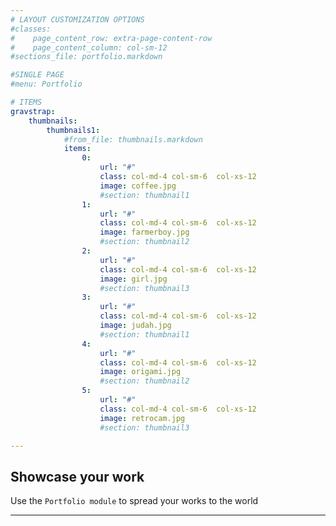 ```yaml
---
# LAYOUT CUSTOMIZATION OPTIONS
#classes:
#    page_content_row: extra-page-content-row
#    page_content_column: col-sm-12
#sections_file: portfolio.markdown

#SINGLE PAGE
#menu: Portfolio

# ITEMS
gravstrap:
    thumbnails:
        thumbnails1:
            #from_file: thumbnails.markdown
            items:
                0:
                    url: "#"
                    class: col-md-4 col-sm-6  col-xs-12
                    image: coffee.jpg
                    #section: thumbnail1
                1:
                    url: "#"
                    class: col-md-4 col-sm-6  col-xs-12
                    image: farmerboy.jpg
                    #section: thumbnail2
                2:
                    url: "#"
                    class: col-md-4 col-sm-6  col-xs-12
                    image: girl.jpg
                    #section: thumbnail3
                3:
                    url: "#"
                    class: col-md-4 col-sm-6  col-xs-12
                    image: judah.jpg
                    #section: thumbnail1
                4:
                    url: "#"
                    class: col-md-4 col-sm-6  col-xs-12
                    image: origami.jpg
                    #section: thumbnail2
                5:
                    url: "#"
                    class: col-md-4 col-sm-6  col-xs-12
                    image: retrocam.jpg
                    #section: thumbnail3

---
```


## Showcase your work
Use the `Portfolio module` to spread your works to the world

___
